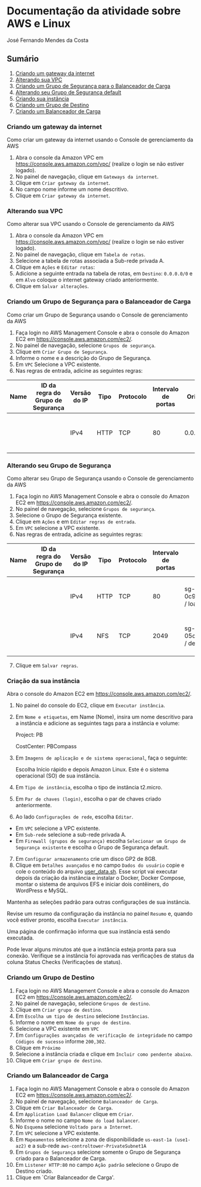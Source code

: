 # Documentação da atividade sobre AWS e Linux

José Fernando Mendes da Costa

## Sumário

1. [Criando um gateway da internet](https://github.com/jofernando/compass-pb-atv-3/#criando-um-gateway-da-internet)
1. [Alterando sua VPC](https://github.com/jofernando/compass-pb-atv-3/#alterando-sua-vpc)
1. [Criando um Grupo de Segurança para o Balanceador de Carga](https://github.com/jofernando/compass-pb-atv-3/#criando-um-grupo-de-segurança-para-o-balanceador-de-carga)
1. [Alterando seu Grupo de Segurança default](https://github.com/jofernando/compass-pb-atv-3/#alterando-seu-grupo-de-segurança-default)
1. [Criando sua instância](https://github.com/jofernando/compass-pb-atv-3/#criando-sua-instância)
1. [Criando um Grupo de Destino](https://github.com/jofernando/compass-pb-atv-3/#criando-um-grupo-de-destino)
1. [Criando um Balanceador de Carga](https://github.com/jofernando/compass-pb-atv-3/#criando-um-balanceador-de-carga)

### Criando um gateway da internet
Como criar um gateway da internet usando o Console de gerenciamento da AWS
1. Abra o console da Amazon VPC em https://console.aws.amazon.com/vpc/ (realize o login se não estiver logado).
2. No painel de navegação, clique em `Gateways da internet`.
3. Clique em `Criar gateway da internet`.
4. No campo nome informe um nome descritivo.
5. Clique em `Criar gateway da internet`.

### Alterando sua VPC
Como alterar sua VPC usando o Console de gerenciamento da AWS
1. Abra o console da Amazon VPC em https://console.aws.amazon.com/vpc/ (realize o login se não estiver logado).
2. No painel de navegação, clique em `Tabela de rotas`.
3. Selecione a tabela de rotas associada a Sub-rede privada A.
4. Clique em `Ações` e `Editar rotas`:
1. Adicione a seguinte entrada na tabela de rotas, em `Destino`: `0.0.0.0/0` e em `Alvo` coloque o internet gateway criado anteriormente.
1. Clique em `Salvar alterações`.

### Criando um Grupo de Segurança para o Balanceador de Carga
Como criar um Grupo de Segurança usando o Console de gerenciamento da AWS
1. Faça login no AWS Management Console e abra o console do Amazon EC2 em https://console.aws.amazon.com/ec2/.
2. No painel de navegação, selecione `Grupos de segurança`.
3. Clique em `Criar Grupo de Segurança`.
4. Informe o nome e a descrição do Grupo de Segurança.
5. Em `VPC` Selecione a VPC existente.
6. Nas regras de entrada, adicine as seguintes regras:


| Name | ID da regra do Grupo de Segurança | Versão do IP | Tipo | Protocolo | Intervalo de portas | Origem | Descrição          |
|------|-----------------------------------|--------------|------|-----------|---------------------|--------|--------------------|
| | | IPv4         | HTTP              | TCP       | 80                  | 0.0.0.0/0      | Permite conexao com protocolo HTTP   |


### Alterando seu Grupo de Segurança
Como alterar seu Grupo de Segurança usando o Console de gerenciamento da AWS
1. Faça login no AWS Management Console e abra o console do Amazon EC2 em https://console.aws.amazon.com/ec2/.
2. No painel de navegação, selecione `Grupos de segurança`.
3. Selecione o Grupo de Segurança existente.
4. Clique em `Ações` e em `Editar regras de entrada`.
5. Em `VPC` selecione a VPC existente.
6. Nas regras de entrada, adicine as seguintes regras:


| Name | ID da regra do Grupo de Segurança | Versão do IP | Tipo | Protocolo | Intervalo de portas | Origem | Descrição          |
|------|-----------------------------------|--------------|------|-----------|---------------------|--------|--------------------|
| | | IPv4         | HTTP              | TCP       | 80                  | sg-0c9db7c4728c89542 / loadbalancer | Permite conexao com protocolo HTTP   |
| | | IPv4         | NFS               | TCP       | 2049                | sg-05d0804b79c900cdd / default      | Porta necessaria para utilizar o NFS |


7. Clique em `Salvar regras`.

### Criação da sua instância
Abra o console do Amazon EC2 em https://console.aws.amazon.com/ec2/.
1. No painel do console do EC2, clique em `Executar instância`.
2. Em `Nome e etiquetas`, em Name (Nome), insira um nome descritivo para a instância e adicione as seguintes tags para a instância e volume:

   Project: PB

   CostCenter: PBCompass
3. Em `Imagens de aplicação e de sistema operacional`, faça o seguinte:

    Escolha Início rápido e depois Amazon Linux. Este é o sistema operacional (SO) de sua instância.

4. Em `Tipo de instância`, escolha o tipo de instância t2.micro.
5. Em `Par de chaves (login)`, escolha o par de chaves criado anteriormente.
6. Ao lado `Configurações de rede`, escolha `Editar`.
  - Em `VPC` selecione a VPC existente.
  - Em `Sub-rede` selecione a sub-rede privada A.
  - Em `Firewall (grupos de segurança)` escolha `Selecionar um Grupo de Segurança existente` e escolha o Grupo de Segurança default.
7. Em `Configurar armazenamento` crie um disco GP2 de 8GB.
8. Clique em `Detalhes avançados` e no campo `Dados do usuário` copie e cole o conteúdo do arquivo [user_data.sh](). Esse script vai executar depois da criação da instância e instalar o Docker, Docker Compose, montar o sistema de arquivos EFS e iniciar dois contêiners, do WordPress e MySQL.

Mantenha as seleções padrão para outras configurações de sua instância.

Revise um resumo da configuração da instância no painel `Resumo` e, quando você estiver pronto, escolha `Executar instância`.

Uma página de confirmação informa que sua instância está sendo executada. 

Pode levar alguns minutos até que a instância esteja pronta para sua conexão. Verifique se a instância foi aprovada nas verificações de status da coluna Status Checks (Verificações de status).

### Criando um Grupo de Destino
1. Faça login no AWS Management Console e abra o console do Amazon EC2 em https://console.aws.amazon.com/ec2/.
2. No painel de navegação, selecione `Grupos de destino`.
3. Clique em `Criar grupo de destino`.
4. Em `Escolha um tipo de destino` selecione `Instâncias`.
4. Informe o nome em `Nome do grupo de destino`.
4. Selecione a VPC existente em `VPC`
4. Em `Configurações avançadas de verificação de integridade` no campo `Códigos de sucesso` informe `200,302`.
4. Clique em `Próximo` 
4. Selecione a instância criada e clique em `Incluir como pendente abaixo`.
4. Clique em `Criar grupo de destino`.

### Criando um Balanceador de Carga
1. Faça login no AWS Management Console e abra o console do Amazon EC2 em https://console.aws.amazon.com/ec2/.
2. No painel de navegação, selecione `Balanceador de Carga`.
3. Clique em `Criar Balanceador de Carga`.
4. Em `Application Load Balancer` clique em `Criar`.
5. Informe o nome no campo `Nome do load balancer`.
6. No `Esquema` selecione `Voltado para a Internet`.
7. Em `VPC` selecione a VPC existente.
8. Em `Mapeamentos` selecione a zona de disponibilidade `us-east-1a (use1-az2)` e a sub-rede `aws-controltower-PrivateSubnet1A`
9. Em `Grupos de Segurança` selecione somente o Grupo de Segurança criado para o Balanceador de Carga.
10. Em `Listener HTTP:80` no campo `Ação padrão` selecione o Grupo de Destino criado.
11. Clique em `Criar Balanceador de Carga'.